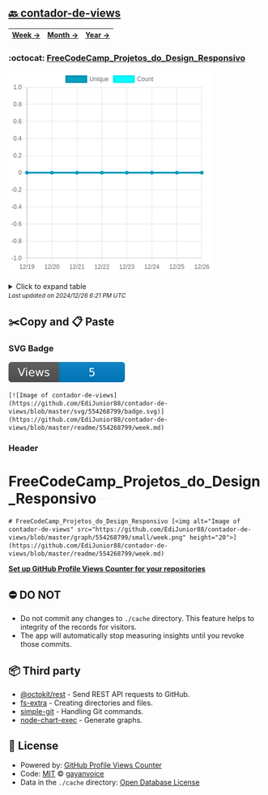 ## [🔙 contador-de-views](https://github.com/EdiJunior88/contador-de-views)
| [**Week →**](https://github.com/EdiJunior88/contador-de-views/blob/master/readme/554268799/week.md) | [**Month →**](https://github.com/EdiJunior88/contador-de-views/blob/master/readme/554268799/month.md) | [**Year →**](https://github.com/EdiJunior88/contador-de-views/blob/master/readme/554268799/year.md) |
| ---- | ---- | ----- |
### :octocat: [FreeCodeCamp_Projetos_do_Design_Responsivo](https://github.com/EdiJunior88/FreeCodeCamp_Projetos_do_Design_Responsivo)
![Image of contador-de-views](https://github.com/EdiJunior88/contador-de-views/blob/master/graph/554268799/large/week.png)

<details>
	<summary>Click to expand table</summary>
	<h2>:calendar: Week Page Views Table</h2>
<table>
	<tr>
		<th>
			Last Updated
		</th>
		<th>
			Unique
		</th>
		<th>
			Count
		</th>
	</tr>
	<tr>
		<td>
			<code>2024/12/26</code>
		</td>
		<td>
			<code>0</code>
		</td>
		<td>
			<code>0</code>
		</td>
	</tr>
	<tr>
		<td>
			<code>2024/12/25</code>
		</td>
		<td>
			<code>0</code>
		</td>
		<td>
			<code>0</code>
		</td>
	</tr>
	<tr>
		<td>
			<code>2024/12/24</code>
		</td>
		<td>
			<code>0</code>
		</td>
		<td>
			<code>0</code>
		</td>
	</tr>
	<tr>
		<td>
			<code>2024/12/23</code>
		</td>
		<td>
			<code>0</code>
		</td>
		<td>
			<code>0</code>
		</td>
	</tr>
	<tr>
		<td>
			<code>2024/12/22</code>
		</td>
		<td>
			<code>0</code>
		</td>
		<td>
			<code>0</code>
		</td>
	</tr>
	<tr>
		<td>
			<code>2024/12/21</code>
		</td>
		<td>
			<code>0</code>
		</td>
		<td>
			<code>0</code>
		</td>
	</tr>
	<tr>
		<td>
			<code>2024/12/20</code>
		</td>
		<td>
			<code>0</code>
		</td>
		<td>
			<code>0</code>
		</td>
	</tr>
	<tr>
		<td>
			<code>2024/12/19</code>
		</td>
		<td>
			<code>0</code>
		</td>
		<td>
			<code>0</code>
		</td>
	</tr>
</table>

</details>
<small><i>Last updated on 2024/12/26 6:21 PM UTC</i></small>

## ✂️Copy and 📋 Paste
### SVG Badge
[![Image of contador-de-views](https://github.com/EdiJunior88/contador-de-views/blob/master/svg/554268799/badge.svg)](https://github.com/EdiJunior88/contador-de-views/blob/master/readme/554268799/week.md)
```readme
[![Image of contador-de-views](https://github.com/EdiJunior88/contador-de-views/blob/master/svg/554268799/badge.svg)](https://github.com/EdiJunior88/contador-de-views/blob/master/readme/554268799/week.md)
```
### Header
# FreeCodeCamp_Projetos_do_Design_Responsivo [<img alt="Image of contador-de-views" src="https://github.com/EdiJunior88/contador-de-views/blob/master/graph/554268799/small/week.png" height="20">](https://github.com/EdiJunior88/contador-de-views/blob/master/readme/554268799/week.md)
```readme
# FreeCodeCamp_Projetos_do_Design_Responsivo [<img alt="Image of contador-de-views" src="https://github.com/EdiJunior88/contador-de-views/blob/master/graph/554268799/small/week.png" height="20">](https://github.com/EdiJunior88/contador-de-views/blob/master/readme/554268799/week.md)
```
[**Set up GitHub Profile Views Counter for your repositories**](https://github.com/gayanvoice/github-profile-views-counter)
## ⛔ DO NOT
- Do not commit any changes to `./cache` directory. This feature helps to integrity of the records for visitors.
- The app will automatically stop measuring insights until you revoke those commits.
## 📦 Third party

- [@octokit/rest](https://www.npmjs.com/package/@octokit/rest) - Send REST API requests to GitHub.
- [fs-extra](https://www.npmjs.com/package/fs-extra) - Creating directories and files.
- [simple-git](https://www.npmjs.com/package/simple-git) - Handling Git commands.
- [node-chart-exec](https://www.npmjs.com/package/node-chart-exec) - Generate graphs.
## 📄 License
- Powered by: [GitHub Profile Views Counter](https://github.com/gayanvoice/github-profile-views-counter)
- Code: [MIT](./LICENSE) © [gayanvoice](https://github.com/gayanvoice/github-profile-views-counter)
- Data in the `./cache` directory: [Open Database License](https://opendatacommons.org/licenses/odbl/1-0/)